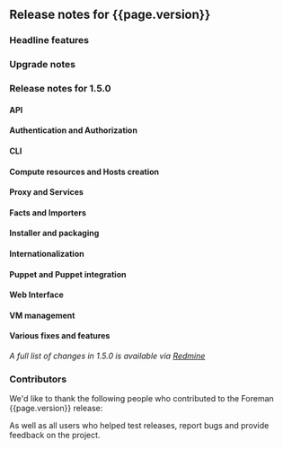 ## Release notes for {{page.version}}

### Headline features


### Upgrade notes


### Release notes for 1.5.0

#### API

#### Authentication and Authorization

#### CLI

#### Compute resources and Hosts creation

#### Proxy and Services

#### Facts and Importers

#### Installer and packaging

#### Internationalization

#### Puppet and Puppet integration

#### Web Interface

#### VM management

#### Various fixes and features

*A full list of changes in 1.5.0 is available via [Redmine](http://projects.theforeman.org/rb/release/4)*

### Contributors

We'd like to thank the following people who contributed to the Foreman {{page.version}} release:


As well as all users who helped test releases, report bugs and provide feedback on the project.

